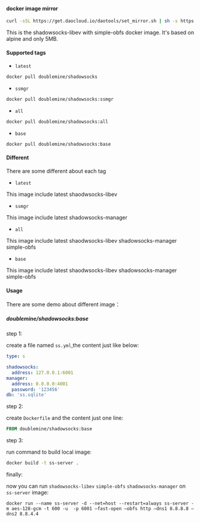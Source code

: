 #### docker image mirror

```bash
curl -sSL https://get.daocloud.io/daotools/set_mirror.sh | sh -s https://registry.docker-cn.com
```


This is the shadowsocks-libev with simple-obfs docker image. It's based on alpine and only 5MB.


#### Supported tags 

 - `latest`

```bash
docker pull doublemine/shadowsocks
```

 - `ssmgr`

```bash
docker pull doublemine/shadowsocks:ssmgr
```

 - `all`

```bash
docker pull doublemine/shadowsocks:all
```

 - `base`

```bash
docker pull doublemine/shadowsocks:base
```

#### Different

There are some different about each tag

 - `latest`


This image include latest shaodwsocks-libev

 - `ssmgr`


This image include latest shadowsocks-manager


 - `all`

This image include latest shaodwsocks-libev shadowsocks-manager simple-obfs


 - `base`

This image include latest shaodwsocks-libev shadowsocks-manager simple-obfs

#### Usage


There are some demo about different image：

##### doublemine/shadowsocks:base


step 1:

create a file named `ss.yml`,the content just like below:

```yml
type: s

shadowsocks:
  address: 127.0.0.1:6001
manager:
  address: 0.0.0.0:4001
  password: '123456'
db: 'ss.sqlite'
```

step 2:

create `Dockerfile` and the content just one line:

```dockerfile
FROM doublemine/shadowsocks:base
```

step 3:

run command to build local image:

```bash
docker build -t ss-server .
```

finally:

now you can run `shadowsocks-libev` `simple-obfs` `shadowsocks-manager` on `ss-server` image:

```
docker run --name ss-server -d --net=host --restart=always ss-server -m aes-128-gcm -t 600 -u  -p 6001 —fast-open —obfs http —dns1 8.8.8.8 —dns2 8.8.4.4
```
